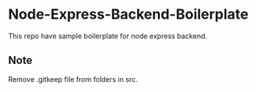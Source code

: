 # Node-Express-Backend-Boilerplate
This repo have sample boilerplate for node express backend.


## Note
Remove .gitkeep file from folders in src.